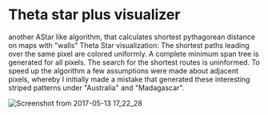 # Theta star plus visualizer
another AStar like algorithm, that calculates shortest pythagorean distance on maps with "walls"
Theta Star visualization: The shortest paths leading over the same pixel are colored
uniformly. A complete minimum span tree is generated for all pixels. The search for the
shortest routes is uninformed. To speed up the algorithm a few assumptions were made
about adjacent pixels, whereby I initially made a mistake that generated these interesting
striped patterns under "Australia" and "Madagascar".

![Screenshot from 2017-05-13 17_22_28](https://user-images.githubusercontent.com/15786772/65604624-14ebac80-dfa8-11e9-89fb-3599f65949ee.png)
